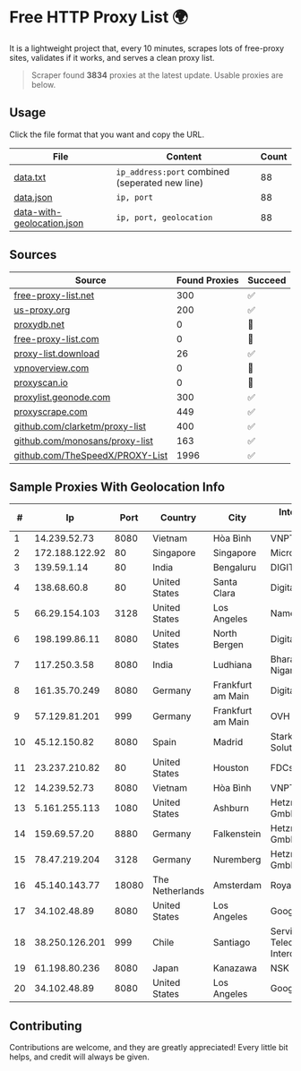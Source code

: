 
# Free HTTP Proxy List 🌍

It is a lightweight project that, every 10 minutes, scrapes lots of free-proxy sites, validates if it works, and serves a clean proxy list.


> Scraper found **3834** proxies at the latest update. Usable proxies are below.

## Usage

Click the file format that you want and copy the URL.


|File|Content|Count|
|----|-------|-----|
|[data.txt](https://raw.githubusercontent.com/themiralay/Proxy-List-World/master/data.txt)|`ip_address:port` combined (seperated new line)|88|
|[data.json](https://raw.githubusercontent.com/themiralay/Proxy-List-World/master/data.json)|`ip, port`|88|
|[data-with-geolocation.json](https://raw.githubusercontent.com/themiralay/Proxy-List-World/master/data-with-geolocation.json)|`ip, port, geolocation`|88|

## Sources

|Source|Found Proxies|Succeed|
|------|-------------|-------|
|[free-proxy-list.net](https://free-proxy-list.net)|300|✅|
|[us-proxy.org](https://www.us-proxy.org)|200|✅|
|[proxydb.net](http://proxydb.net)|0|🚫|
|[free-proxy-list.com](https://free-proxy-list.com/?page=&port=&type%5B%5D=http&type%5B%5D=https&up_time=0&search=Search)|0|🚫|
|[proxy-list.download](https://www.proxy-list.download/HTTP)|26|✅|
|[vpnoverview.com](https://vpnoverview.com/privacy/anonymous-browsing/free-proxy-servers)|0|🚫|
|[proxyscan.io](https://www.proxyscan.io)|0|🚫|
|[proxylist.geonode.com](https://proxylist.geonode.com/api/proxy-list?limit=300&page=1&sort_by=lastChecked&sort_type=desc&protocols=http,https)|300|✅|
|[proxyscrape.com](https://api.proxyscrape.com/v2/?request=displayproxies&protocol=http&timeout=10000&country=all&ssl=all&anonymity=all)|449|✅|
|[github.com/clarketm/proxy-list](https://raw.githubusercontent.com/clarketm/proxy-list/master/proxy-list-raw.txt)|400|✅|
|[github.com/monosans/proxy-list](https://raw.githubusercontent.com/monosans/proxy-list/main/proxies/http.txt)|163|✅|
|[github.com/TheSpeedX/PROXY-List](https://raw.githubusercontent.com/TheSpeedX/PROXY-List/master/http.txt)|1996|✅|


## Sample Proxies With Geolocation Info

|#|Ip|Port|Country|City|Internet Service Provider|
|-|--|----|-------|----|-------------------------|
|1|14.239.52.73|8080|Vietnam|Hòa Bình|VNPT|
|2|172.188.122.92|80|Singapore|Singapore|Microsoft|
|3|139.59.1.14|80|India|Bengaluru|DIGITALOCEAN|
|4|138.68.60.8|80|United States|Santa Clara|DigitalOcean, LLC|
|5|66.29.154.103|3128|United States|Los Angeles|Namecheap, Inc.|
|6|198.199.86.11|8080|United States|North Bergen|DigitalOcean, LLC|
|7|117.250.3.58|8080|India|Ludhiana|Bharat Sanchar Nigam Ltd|
|8|161.35.70.249|8080|Germany|Frankfurt am Main|DigitalOcean, LLC|
|9|57.129.81.201|999|Germany|Frankfurt am Main|OVH SAS|
|10|45.12.150.82|8080|Spain|Madrid|Stark Industries Solutions LTD|
|11|23.237.210.82|80|United States|Houston|FDCservers.net|
|12|14.239.52.73|8080|Vietnam|Hòa Bình|VNPT|
|13|5.161.255.113|1080|United States|Ashburn|Hetzner Online GmbH|
|14|159.69.57.20|8880|Germany|Falkenstein|Hetzner Online GmbH|
|15|78.47.219.204|3128|Germany|Nuremberg|Hetzner Online GmbH|
|16|45.140.143.77|18080|The Netherlands|Amsterdam|RoyaleHosting BV|
|17|34.102.48.89|8080|United States|Los Angeles|Google LLC|
|18|38.250.126.201|999|Chile|Santiago|Servicios De Telecomunicaciones Intercable Ltda.|
|19|61.198.80.236|8080|Japan|Kanazawa|NSK Co., Ltd.|
|20|34.102.48.89|8080|United States|Los Angeles|Google LLC|



## Contributing

Contributions are welcome, and they are greatly appreciated! Every
little bit helps, and credit will always be given.

